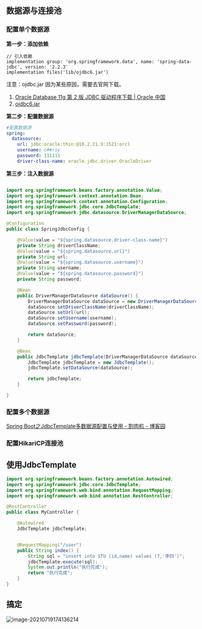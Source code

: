 

## 数据源与连接池

### 配置单个数据源

**第一步：添加依赖**

```apl
// 引入依赖
implementation group: 'org.springframework.data', name: 'spring-data-jdbc', version: '2.2.3'
implementation files('lib/ojdbc6.jar')
```

注意：ojdbc.jar 因为某些原因，需要去官网下载。

1. [Oracle Database 11g 第 2 版 JDBC 驱动程序下载 | Oracle 中国](https://www.oracle.com/cn/database/technologies/enterprise-edition/jdbc.html)
2. [ojdbc6.jar](https://www.oracle.com/webapps/redirect/signon?nexturl=https://download.oracle.com/otn/utilities_drivers/jdbc/11204/ojdbc6.jar)

**第二步：配置数据源**

```yml
#配置数据源
spring:
  datasource:
    url: jdbc:oracle:thin:@10.2.21.9:1521:orcl
    username: c##rsy
    password: 111111
    driver-class-name: oracle.jdbc.driver.OracleDriver
```





**第三步：注入数据源**

```java

import org.springframework.beans.factory.annotation.Value;
import org.springframework.context.annotation.Bean;
import org.springframework.context.annotation.Configuration;
import org.springframework.jdbc.core.JdbcTemplate;
import org.springframework.jdbc.datasource.DriverManagerDataSource;

@Configuration
public class SpringJdbcConfig {

    @Value(value = "${spring.datasource.driver-class-name}")
    private String driverClassName;
    @Value(value = "${spring.datasource.url}")
    private String url;
    @Value(value = "${spring.datasource.username}")
    private String username;
    @Value(value = "${spring.datasource.password}")
    private String password;

    @Bean
    public DriverManagerDataSource dataSource() {
        DriverManagerDataSource dataSource = new DriverManagerDataSource();
        dataSource.setDriverClassName(driverClassName);
        dataSource.setUrl(url);
        dataSource.setUsername(username);
        dataSource.setPassword(password);

        return dataSource;
    }

    @Bean
    public JdbcTemplate jdbcTemplate(DriverManagerDataSource dataSource) {
        JdbcTemplate jdbcTemplate = new JdbcTemplate();
        jdbcTemplate.setDataSource(dataSource);

        return jdbcTemplate;
    }

}
```



### 配置多个数据源

[Spring Boot之JdbcTemplate多数据源配置与使用 - 割肉机 - 博客园](https://www.cnblogs.com/williamjie/p/9355899.html)



### 配置HikariCP连接池



## 使用JdbcTemplate

```java
import org.springframework.beans.factory.annotation.Autowired;
import org.springframework.jdbc.core.JdbcTemplate;
import org.springframework.web.bind.annotation.RequestMapping;
import org.springframework.web.bind.annotation.RestController;

@RestController
public class MyController {

    @Autowired
    JdbcTemplate jdbcTemplate;


    @RequestMapping("/user")
    public String index() {
        String sql = "insert into STU (id,name) values (7,'李四')";
        jdbcTemplate.execute(sql);
        System.out.println("执行完成");
        return "执行完成";
    }
}
```



## 搞定

![image-20210719174136214](https://gitee.com/zzursy/blog-image/raw/master/img/20210719174136.png)